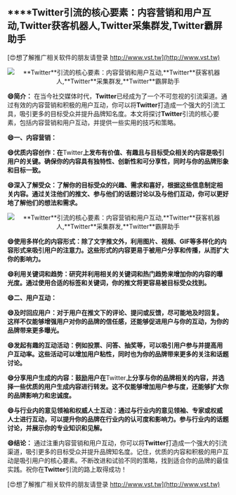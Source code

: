 ## ****Twitter**引流的核心要素：内容营销和用户互动,**Twitter**获客机器人,**Twitter**采集群发,**Twitter**霸屏助手**

[😍想了解推广相关软件的朋友请登录 http://www.vst.tw](http://www.vst.tw)

 <center><img src="https://vst.tw/MP4/tuiguang/png/4.png" alt="**Twitter**引流的核心要素：内容营销和用户互动,**Twitter**获客机器人,**Twitter**采集群发,**Twitter**霸屏助手"></center>

**😄简介：**
在当今社交媒体时代，**Twitter**已经成为了一个不可忽视的引流渠道。通过有效的内容营销和积极的用户互动，你可以将**Twitter**打造成一个强大的引流工具，吸引更多的目标受众并提升品牌知名度。本文将探讨**Twitter**引流的核心要素，包括内容营销和用户互动，并提供一些实用的技巧和策略。

**😄一、内容营销：**

**😄优质内容创作：在**Twitter**上发布有价值、有趣且与目标受众相关的内容是吸引用户的关键。确保你的内容具有独特性、创新性和可分享性，同时与你的品牌形象和目标一致。**

**😄深入了解受众：了解你的目标受众的兴趣、需求和喜好，根据这些信息制定相关内容。通过关注他们的推文、参与他们的话题讨论以及与他们互动，你可以更好地了解他们的想法和需求。**

 <center><img src="https://vst.tw/MP4/tuiguang/png/6.png" alt="**Twitter**引流的核心要素：内容营销和用户互动,**Twitter**获客机器人,**Twitter**采集群发,**Twitter**霸屏助手"></center>

**😄使用多样化的内容形式：除了文字推文外，利用图片、视频、GIF等多样化的内容形式来吸引用户的注意力。这些形式的内容更易于被用户分享和传播，从而扩大你的影响力。**

**😄利用关键词和趋势：研究并利用相关的关键词和热门趋势来增加你的内容的曝光度。通过使用合适的标签和关键词，你的推文将更容易被目标受众找到。**

**😄二、用户互动：**

**😄及时回应用户：对于用户在推文下的评论、提问或反馈，尽可能地及时回复。这样不仅能够增强用户对你的品牌的信任感，还能够促进用户与你的互动，为你的品牌带来更多曝光。**

**😄发起有趣的互动活动：例如投票、问答、抽奖等，可以吸引用户参与并提高用户互动率。这些活动可以增加用户粘性，同时也为你的品牌带来更多的关注和话题讨论。**

**😄分享用户生成的内容：鼓励用户在**Twitter**上分享与你的品牌相关的内容，并选择一些优质的用户生成内容进行转发。这不仅能够增加用户参与度，还能够扩大你的品牌影响力和忠诚度。**

**😄与行业内的意见领袖和权威人士互动：通过与行业内的意见领袖、专家或权威人士进行互动，可以提升你的品牌在行业内的认可度和影响力。参与行业内的话题讨论，并展示你的专业知识和见解。**

**😄结论：**
通过注重内容营销和用户互动，你可以将**Twitter**打造成一个强大的引流渠道，吸引更多的目标受众并提升品牌知名度。记住，优质的内容和积极的用户互动是吸引用户的核心要素。不断改进和试验不同的策略，找到适合你的品牌的最佳实践。祝你在**Twitter**引流的路上取得成功！

[😍想了解推广相关软件的朋友请登录 http://www.vst.tw](http://www.vst.tw)



